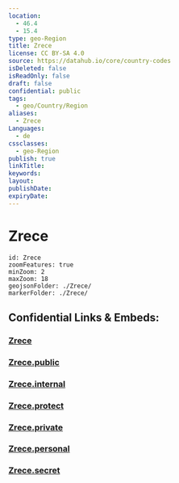 ```yaml
---
location:
  - 46.4
  - 15.4
type: geo-Region
title: Zrece
license: CC BY-SA 4.0
source: https://datahub.io/core/country-codes
isDeleted: false
isReadOnly: false
draft: false
confidential: public
tags:
  - geo/Country/Region
aliases:
  - Zrece
Languages:
  - de
cssclasses:
  - geo-Region
publish: true
linkTitle:
keywords:
layout:
publishDate:
expiryDate:
---
```


# Zrece

```leaflet
id: Zrece
zoomFeatures: true 
minZoom: 2 
maxZoom: 18
geojsonFolder: ./Zrece/
markerFolder: ./Zrece/
```


## Confidential Links & Embeds: 

### [Zrece](/_Standards/Earth/Continent/Europe/Europe~Central/Slovenia/Regions~Slovenia/Savinjska/counties~Savinjska/Zrece.md) 

### [Zrece.public](/_public/Earth/Continent/Europe/Europe~Central/Slovenia/Regions~Slovenia/Savinjska/counties~Savinjska/Zrece.public.md) 

### [Zrece.internal](/_internal/Earth/Continent/Europe/Europe~Central/Slovenia/Regions~Slovenia/Savinjska/counties~Savinjska/Zrece.internal.md) 

### [Zrece.protect](/_protect/Earth/Continent/Europe/Europe~Central/Slovenia/Regions~Slovenia/Savinjska/counties~Savinjska/Zrece.protect.md) 

### [Zrece.private](/_private/Earth/Continent/Europe/Europe~Central/Slovenia/Regions~Slovenia/Savinjska/counties~Savinjska/Zrece.private.md) 

### [Zrece.personal](/_personal/Earth/Continent/Europe/Europe~Central/Slovenia/Regions~Slovenia/Savinjska/counties~Savinjska/Zrece.personal.md) 

### [Zrece.secret](/_secret/Earth/Continent/Europe/Europe~Central/Slovenia/Regions~Slovenia/Savinjska/counties~Savinjska/Zrece.secret.md)


